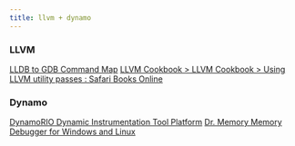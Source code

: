 ```yaml
---
title: llvm + dynamo
---
```


<H3 LAST_MODIFIED="1562794450">LLVM</H3>

<a href="https://lldb.llvm.org/lldb-gdb.html">LLDB to GDB Command Map</a>
<a href="http://proquest.safaribooksonline.com.fortis.yourlibrary.ca:2048/book/programming/9781785285981/preface/ch00lvl1sec02_html#X2ludGVybmFsX0h0bWxWaWV3P3htbGlkPTk3ODE3ODUyODU5ODElMkZjaDA5czA5X2h0bWwmcXVlcnk9">LLVM Cookbook &gt; LLVM Cookbook &gt; Using LLVM utility passes : Safari Books Online</a>

<H3 LAST_MODIFIED="1562794450">Dynamo</H3>

<a href="http://dynamorio.org/home.html">DynamoRIO Dynamic Instrumentation Tool Platform</a>
<a href="http://www.drmemory.org/">Dr. Memory Memory Debugger for Windows and Linux</a>
